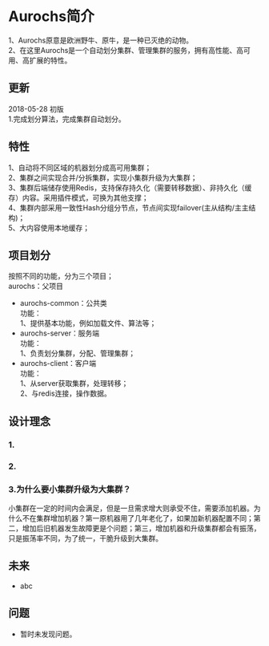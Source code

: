 # Aurochs简介
1、Aurochs原意是欧洲野牛、原牛，是一种已灭绝的动物。<br />
2、在这里Aurochs是一个自动划分集群、管理集群的服务，拥有高性能、高可用、高扩展的特性。<br />

## 更新
2018-05-28 初版 <br />
1.完成划分算法，完成集群自动划分。<br />

## 特性
1、自动将不同区域的机器划分成高可用集群；<br />
2、集群之间实现合并/分拆集群，实现小集群升级为大集群；<br />
3、集群后端储存使用Redis，支持保存持久化（需要转移数据）、非持久化（缓存）内容。采用插件模式，可换为其他支撑；<br />
4、集群内部采用一致性Hash分组分节点，节点间实现failover(主从结构/主主结构)；<br />
5、大内容使用本地缓存；<br />

## 项目划分
按照不同的功能，分为三个项目；<br />
aurochs：父项目<br />
- aurochs-common：公共类<br />
功能：<br />
1、提供基本功能，例如加载文件、算法等；<br />
- aurochs-server：服务端<br />
功能：<br />
1、负责划分集群，分配、管理集群；<br />
- aurochs-client：客户端<br />
功能：<br />
1、从server获取集群，处理转移；<br />
2、与redis连接，操作数据。<br />

## 设计理念
### 1.
### 2.
### 3.为什么要小集群升级为大集群？
小集群在一定的时间内会满足，但是一旦需求增大则承受不住，需要添加机器。为什么不在集群增加机器？第一原机器用了几年老化了，如果加新机器配置不同；第二，增加后旧机器发生故障更是个问题；第三，增加机器和升级集群都会有振荡，只是振荡率不同，为了统一，干脆升级到大集群。<br />


## 未来
- abc <br/>

## 问题
- 暂时未发现问题。<br />